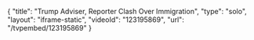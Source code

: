 {
    "title": "Trump Adviser, Reporter Clash Over Immigration",
    "type": "solo",
    "layout": "iframe-static",
    "videoId": "123195869",
    "url": "\/tvpembed\/123195869"
}